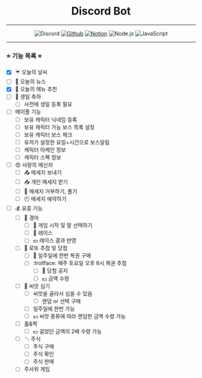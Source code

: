 <div align="center">

# Discord Bot
<hr>

![Discord](https://img.shields.io/badge/Discord-5865F2?&style=for-the-badge&logo=Discord&logoColor=white) [![Github](https://img.shields.io/badge/Github-black?&style=for-the-badge&logo=Github&logoColor=white)](https://github.com/sgyeong97/discord.js-bot) [![Notion](https://img.shields.io/badge/Notion-black?&style=for-the-badge&logo=Notion&logoColor=white)](https://sgyeong-modutech.notion.site/Discord-Bot-98cf2fb95b8a4d5fbd815b0942109ce6) ![Node.js](https://img.shields.io/badge/Node.js-black?&style=for-the-badge&logo=Node.js&logoColor=white) ![JavaScript](https://img.shields.io/badge/JavaScript-F7DF1E?&style=for-the-badge&logo=JavaScript&logoColor=black)

</div>
<hr>

### :star: 기능 목록 :star:
- [x] :umbrella: 오늘의 날씨
- [ ] :newspaper: 오늘의 뉴스
- [x] :fork_and_knife: 오늘의 메뉴 추천
- [ ] :birthday: 생일 축하
  - [ ] 사전에 생일 등록 필요
- [ ] 메이플 기능
  - [ ] 보유 캐릭터 닉네임 등록
  - [ ] 보유 캐릭터 가능 보스 목록 설정
  - [ ] 보유 캐릭터 보스 체크
  - [ ] 유저가 설정한 요일+시간으로 보스알림
  - [ ] 캐릭터 아케인 정보
  - [ ] 캐릭터 스펙 정보
- [ ] :heart_eyes: 사랑의 메신저 
  - [ ] :outbox_tray: 메세지 보내기
  - [ ] :inbox_tray: 개인 메세지 받기
  - [ ] :no_bell: 메세지 거부하기, 풀기
  - [ ] :clock10: 메세지 예약하기
- [ ] :moneybag: 유흥 기능
  - [ ] :racehorse: 경마
    - [ ] :carousel_horse: 게임 시작 및 말 선택하기
    - [ ] :horse_racing: 레이스
    - [ ] :dollar: 레이스 결과 반영
  - [ ] :crystal_ball: 로또 추첨 및 당첨
    - [ ] :money_with_wings: 일주일에 한번 복권 구매
    - [ ] :trollface: 매주 토요일 오후 6시 복권 추첨
      - [ ] :microphone: 당첨 공지
      - [ ] :dollar: 금액 수령
  - [ ] :seedling: 씨앗 심기
    - [ ] 씨앗을 골라서 심을 수 있음
      - [ ] 랜덤 or 선택 구매
    - [ ] 일주일에 한번 가능
    - [ ] :dollar: 씨앗 종류에 따라 랜덤한 금액 수령 가능
  - [ ] 홀&짝
    - [ ] :dollar: 걸었던 금액의 2배 수령 가능
  - [ ] :part_alternation_mark: 주식
    - [ ] 주식 구매
    - [ ] 주식 확인
    - [ ] 주식 판매
  - [ ] 주사위 게임